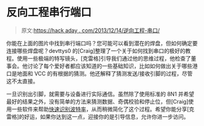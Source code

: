# 反向工程串行端口

> 原文:[https://hack aday . com/2013/12/14/逆向工程-串口/](https://hackaday.com/2013/12/14/reverse-engineering-serial-ports/)

你能在上面的图片中找到串行端口吗？您可能可以看到潜在的焊盘，但如何确定要连接哪些焊盘呢？devttys0 的[Craig]整理了一个关于如何找到串口的极好的教程。使用一些极端的特写镜头，[克雷格]引导我们通过他的思维过程，他检查了董事会。他讨论了每个爱好者都应该知道的一些基础知识，比如如何做出关于哪些港口是地面和 VCC 的有根据的猜测。他还解释了猜测发送/接收引脚的过程，尽管这不太直接。

一旦识别出引脚，就需要与设备进行实际通信。虽然除了使用标准的 8N1 并希望最好的结果之外，没有简单的方法来猜测数据、奇偶校验和停止位，但[Craig]使用一些软件来帮助[快速识别波特率](https://code.google.com/p/baudrate/)，从而稍微简化了这个过程。希望你能分享[克雷格]的好运，如果你达到这一点，迎接你的是引导信息，允许你进一步访问。